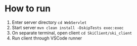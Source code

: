 # How to run
1. Enter server directory `cd WebServlet`
2. Start server `mvn clean install -DskipTests exec:exec`
3. On separate terminal, open client `cd SkiClient/ski_client`
4. Run client through VSCode runner